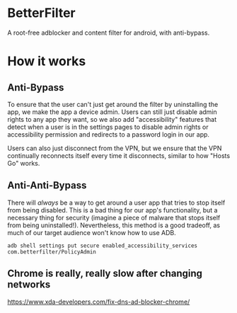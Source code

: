 # BetterFilter
A root-free adblocker and content filter for android, with anti-bypass.

# How it works

## Anti-Bypass

To ensure that the user can't just get around the filter by uninstalling the app, we make the app a device admin. Users can still just disable admin rights to any app they want, so we also add "accessibility" features that detect when a user is in the settings pages to disable admin rights or accessibility permission and redirects to a password login in our app.

Users can also just disconnect from the VPN, but we ensure that the VPN continually reconnects itself every time it disconnects, similar to how "Hosts Go" works.

## Anti-Anti-Bypass

There will *always* be a way to get around a user app that tries to stop itself from being disabled. This is a bad thing for our app's functionality, but a necessary thing for security (imagine a piece of malware that stops itself from being uninstalled!). Nevertheless, this method is a good tradeoff, as much of our target audience won't know how to use ADB.

`adb shell settings put secure enabled_accessibility_services com.betterfilter/PolicyAdmin`


## Chrome is really, really slow after changing networks

https://www.xda-developers.com/fix-dns-ad-blocker-chrome/

